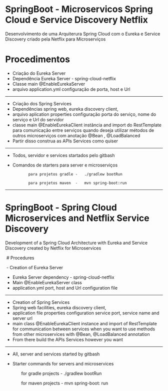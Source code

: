 # SpringBoot - Microservicos Spring Cloud e Service Discovery Netflix

Desenvolvimento de uma Arquiterura Spring Cloud com o Eureka e Service Discovery criado pela Netflix para Microserviços

 # Procedimentos 

 - Criação do Eureka Server
-  Dependência Eureka Server - spring-cloud-netflix
- Classe main @EnableEurekaServer
- arquivo  application.yml  configuração de porta, host e Url
------------------------------------------------------------------------------------------------------------------- 
- Criação dos Spring Services
- Dependências spring web, eureka discovery client, 
- arquivo aplication properties configuração porta do serviço, nome do serviço e Url do servidor
- classe main @EnableEurekaClient instância and import do RestTemplate para comunicação entre serviços quando deseja utilizar métodos de outros microserviços com anotação @Bean , @LoadBalanced
- Partir disso construa as APIs Services como quiser
--------------------------------------------------------------------------------------------------------------------
- Todos, servidor e services startados pelo gitbash 

- Comandos de starters para server e microserviços    

             para projetos gradle -   ./gradlew bootRun

             para projetos maven  -   mvn spring-boot:run
             
             
             
********************************************************************************************************************************



# SpringBoot - Spring Cloud Microservices and Netflix Service Discovery

Development of a Spring Cloud Architecture with Eureka and Service Discovery created by Netflix for Microservices

 # Procedures

 - Creation of Eureka Server
- Eureka Server dependency - spring-cloud-netflix
- Main @EnableEurekaServer class
- application.yml port, host and Url configuration file
-------------------------------------------------- -------------------------------------------------- ---------------
- Creation of Spring Services
- Spring web facilities, eureka discovery client,
- application file properties configuration service port, service name and server url
- main class @EnableEurekaClient instance and import of RestTemplate for communication between services when you want to use methods from other microservices with @Bean, @LoadBalanced annotation
- From there build the APIs Services however you want
-------------------------------------------------- -------------------------------------------------- ----------------
- All, server and services started by gitbash

- Starter commands for servers and microservices

             for gradle projects - ./gradlew bootRun

             for maven projects - mvn spring-boot: run






